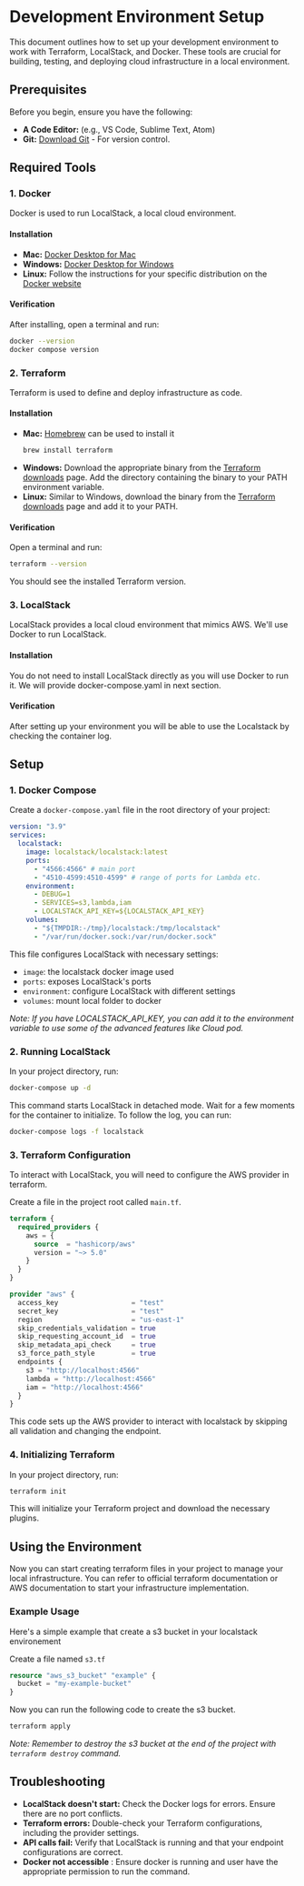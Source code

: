 # Development Environment Setup

This document outlines how to set up your development environment to work with Terraform, LocalStack, and Docker. These tools are crucial for building, testing, and deploying cloud infrastructure in a local environment.

## Prerequisites

Before you begin, ensure you have the following:

*   **A Code Editor:** (e.g., VS Code, Sublime Text, Atom)
*   **Git:** [Download Git](https://git-scm.com/downloads) - For version control.

## Required Tools

### 1. Docker

Docker is used to run LocalStack, a local cloud environment.

#### Installation

-   **Mac:** [Docker Desktop for Mac](https://www.docker.com/products/docker-desktop)
-   **Windows:** [Docker Desktop for Windows](https://www.docker.com/products/docker-desktop)
-   **Linux:** Follow the instructions for your specific distribution on the [Docker website](https://docs.docker.com/engine/install/)

#### Verification

After installing, open a terminal and run:

```bash
docker --version
docker compose version
```



### 2. Terraform

Terraform is used to define and deploy infrastructure as code.

#### Installation

-   **Mac:** [Homebrew](https://brew.sh/) can be used to install it
    ```bash
    brew install terraform
    ```
-   **Windows:** Download the appropriate binary from the [Terraform downloads](https://www.terraform.io/downloads) page. Add the directory containing the binary to your PATH environment variable.
-   **Linux:** Similar to Windows, download the binary from the [Terraform downloads](https://www.terraform.io/downloads) page and add it to your PATH.

#### Verification

Open a terminal and run:

```bash
terraform --version
```

You should see the installed Terraform version.

### 3. LocalStack

LocalStack provides a local cloud environment that mimics AWS. We'll use Docker to run LocalStack.

#### Installation

You do not need to install LocalStack directly as you will use Docker to run it.
We will provide docker-compose.yaml in next section.

#### Verification

After setting up your environment you will be able to use the Localstack by checking the container log.

## Setup

### 1. Docker Compose

Create a `docker-compose.yaml` file in the root directory of your project:

```yaml
version: "3.9"
services:
  localstack:
    image: localstack/localstack:latest
    ports:
      - "4566:4566" # main port
      - "4510-4599:4510-4599" # range of ports for Lambda etc.
    environment:
      - DEBUG=1
      - SERVICES=s3,lambda,iam
      - LOCALSTACK_API_KEY=${LOCALSTACK_API_KEY}
    volumes:
      - "${TMPDIR:-/tmp}/localstack:/tmp/localstack"
      - "/var/run/docker.sock:/var/run/docker.sock"
```

This file configures LocalStack with necessary settings:

- `image`: the localstack docker image used
- `ports`: exposes LocalStack's ports
- `environment`: configure LocalStack with different settings
- `volumes`: mount local folder to docker

*Note: If you have LOCALSTACK_API_KEY, you can add it to the environment variable to use some of the advanced features like Cloud pod.*

### 2. Running LocalStack

In your project directory, run:

```bash
docker-compose up -d
```

This command starts LocalStack in detached mode. Wait for a few moments for the container to initialize. To follow the log, you can run:
```bash
docker-compose logs -f localstack
```

### 3. Terraform Configuration

To interact with LocalStack, you will need to configure the AWS provider in terraform.

Create a file in the project root called `main.tf`.

```terraform
terraform {
  required_providers {
    aws = {
      source  = "hashicorp/aws"
      version = "~> 5.0"
    }
  }
}

provider "aws" {
  access_key                  = "test"
  secret_key                  = "test"
  region                      = "us-east-1"
  skip_credentials_validation = true
  skip_requesting_account_id  = true
  skip_metadata_api_check     = true
  s3_force_path_style         = true
  endpoints {
    s3 = "http://localhost:4566"
    lambda = "http://localhost:4566"
    iam = "http://localhost:4566"
  }
}
```
This code sets up the AWS provider to interact with localstack by skipping all validation and changing the endpoint.

### 4. Initializing Terraform

In your project directory, run:

```bash
terraform init
```

This will initialize your Terraform project and download the necessary plugins.

## Using the Environment

Now you can start creating terraform files in your project to manage your local infrastructure. You can refer to official terraform documentation or AWS documentation to start your infrastructure implementation.

### Example Usage

Here's a simple example that create a s3 bucket in your localstack environement

Create a file named `s3.tf`

```terraform
resource "aws_s3_bucket" "example" {
  bucket = "my-example-bucket"
}
```

Now you can run the following code to create the s3 bucket.
```bash
terraform apply
```
*Note: Remember to destroy the s3 bucket at the end of the project with `terraform destroy` command.*

## Troubleshooting

-   **LocalStack doesn't start:** Check the Docker logs for errors. Ensure there are no port conflicts.
-   **Terraform errors:** Double-check your Terraform configurations, including the provider settings.
-   **API calls fail:** Verify that LocalStack is running and that your endpoint configurations are correct.
-   **Docker not accessible** : Ensure docker is running and user have the appropriate permission to run the command.



